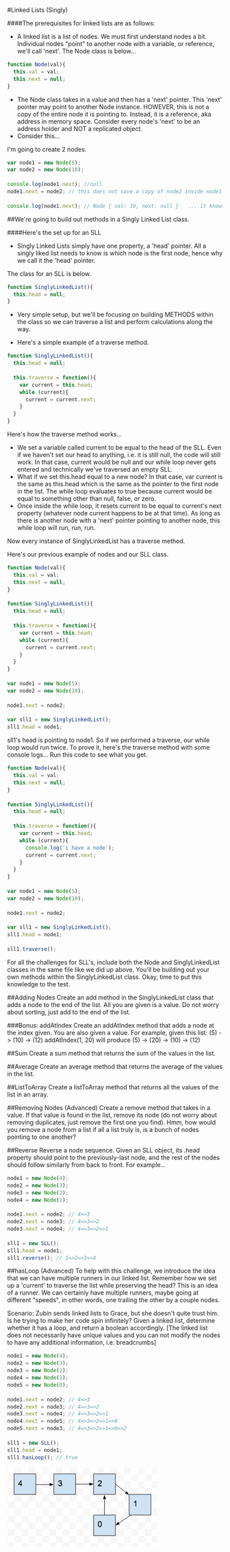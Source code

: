 #Linked Lists (Singly)

####The prerequisites for linked lists are as follows:
- A linked list is a list of nodes.  We must first understand nodes a bit.  Individual nodes "point" to  another node with a variable, or reference, we'll call 'next'.  The Node class is below...
```javascript
function Node(val){
  this.val = val;
  this.next = null;
}
```
- The Node class takes in a value and then has a 'next' pointer.  This 'next' pointer may point to another Node instance.  HOWEVER, this is not a copy of the entire node it is pointing to.  Instead, it is a reference, aka address in memory space.  Consider every node's 'next' to be an address holder and NOT a replicated object.
- Consider this...

I'm going to create 2 nodes.

```javascript
var node1 = new Node(5);
var node2 = new Node(10);

console.log(node1.next); //null
node1.next = node2; // this does not save a copy of node2 inside node1's 'next' property.  It just knows where to find node2 now!

console.log(node1.next); // Node { val: 10, next: null }   ... it knows where to find node2's info in memory space!
```
##We're going to build out methods in a Singly Linked List class.

####Here's the set up for an SLL
- Singly Linked Lists simply have one property, a 'head' pointer.  All a singly liked list needs to know is which node is the first node, hence why we call it the 'head' pointer.  

The class for an SLL is below.

```javascript
function SinglyLinkedList(){
  this.head = null;
}
```

- Very simple setup, but we'll be focusing on building METHODS within the class so we can traverse a list and perform calculations along the way.

- Here's a simple example of a traverse method.

```javascript
function SinglyLinkedList(){
  this.head = null;

  this.traverse = function(){
    var current = this.head;
    while (current){
      current = current.next;
    }
  }
}
```
Here's how the traverse method works...
- We set a variable called current to be equal to the head of the SLL.  Even if we haven't set our head to anything, i.e. it is still null, the code will still work.  In that case, current would be null and our while loop never gets entered and technically we've traversed an empty SLL.  
- What if we set this.head equal to a new node?  In that case, var current is the same as this.head which is the same as the pointer to the first node in the list.  The while loop evaluates to true because current would be equal to something other than null, false, or zero.
- Once inside the while loop, it resets current to be equal to current's next property (whatever node current happens to be at that time).  As long as there is another node with a 'next' pointer pointing to another node, this while loop will run, run, run.  

Now every instance of SinglyLinkedList has a traverse method.

Here's our previous example of nodes and our SLL class.

```javascript
function Node(val){
  this.val = val;
  this.next = null;
}

function SinglyLinkedList(){
  this.head = null;

  this.traverse = function(){
    var current = this.head;
    while (current){
      current = current.next;
    }
  }
}

var node1 = new Node(5);
var node2 = new Node(10);

node1.next = node2;

var sll1 = new SinglyLinkedList();
sll1.head = node1;
```

sll1's head is pointing to node1.  So if we performed a traverse, our while loop would run twice.  To prove it, here's the traverse method with some console logs...  Run this code to see what you get.

```javascript
function Node(val){
  this.val = val;
  this.next = null;
}

function SinglyLinkedList(){
  this.head = null;

  this.traverse = function(){
    var current = this.head;
    while (current){
      console.log('i have a node');
      current = current.next;
    }
  }
}

var node1 = new Node(5);
var node2 = new Node(10);

node1.next = node2;

var sll1 = new SinglyLinkedList();
sll1.head = node1;

sll1.traverse();
```

For all the challenges for SLL's, include both the Node and SinglyLinkedList classes in the same file like we did up above.  You'll be building out your own methods within the SinglyLinkedList class.  Okay, time to put this knowledge to the test.

##Adding Nodes
Create an add method in the SinglyLinkedList class that adds a node to the end of the list.  All you are given is a value.  Do not worry about sorting, just add to the end of the list.

###Bonus: addAtIndex
Create an addAtIndex method that adds a node at the index given.  You are also given a value.  For example, given this list:
(5) -> (10) -> (12)
addAtIndex(1, 20) will produce
(5) -> (20) -> (10) -> (12)

##Sum
Create a sum method that returns the sum of the values in the list.

##Average
Create an average method that returns the average of the values in the list.

##ListToArray
Create a listToArray method that returns all the values of the list in an array.

##Removing Nodes (Advanced)
Create a remove method that takes in a value.  If that value is found in the list, remove its node (do not worry about removing duplicates, just remove the first one you find).  Hmm, how would you remove a node from a list if all a list truly is, is a bunch of nodes pointing to one another?

##Reverse
Reverse a node sequence.  Given an SLL object, its .head property should point to the previously-last node, and the rest of the nodes should follow similarly from back to front. For example...
```javascript
node1 = new Node(4);
node2 = new Node(3);
node3 = new Node(2);
node4 = new Node(1);

node1.next = node2; // 4=>3
node2.next = node3; // 4=>3=>2
node3.next = node4; // 4=>3=>2=>1

sll1 = new SLL();
sll1.head = node1;
sll1.reverse(); // 1=>2=>3=>4
```

##hasLoop (Advanced)
To help with this challenge, we introduce the idea that we can have multiple runners in our linked list.  Remember how we set up a 'current' to traverse the list while preserving the head?  This is an idea of a runner.  We can certainly have multiple runners, maybe going at different "speeds", in other words,  one trailing the other by a couple nodes.

Scenario: Zubin sends linked lists to Grace, but she doesn't quite trust him.  Is he trying to make her code spin infinitely?  Given a linked list, determine whether it has a loop, and return a boolean accordingly. [The linked list does not necessarily have unique values and you can not modify the nodes to have any additional information, i.e. breadcrumbs]
```javascript
node1 = new Node(4);
node2 = new Node(3);
node3 = new Node(2);
node4 = new Node(1);
node5 = new Node(0);

node1.next = node2; // 4=>3
node2.next = node3; // 4=>3=>2
node3.next = node4; // 4=>3=>2=>1
node4.next = node5; // 4=>3=>2=>1=>0
node5.next = node3; // 4=>3=>2=>1=>0=>2

sll1 = new SLL();
sll1.head = node1;
sll1.hasLoop(); // true
```
![alt text](SLL_loop.png "SLL with Loop")

